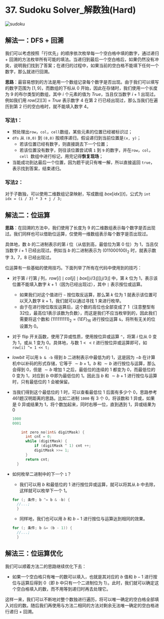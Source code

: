 # 37. Sudoku Solver_解数独(Hard)

![sudoku](https://pic.leetcode-cn.com/2b141392e2a1811d0e8dfdf6279b1352e59fad0b3961908c6ff9412b6a7e7ccf-image.png)

## 解法一：DFS + 回溯

我们可以考虑按照「行优先」的顺序依次枚举每一个空白格中填的数字，通过递归 + 回溯的方法枚举所有可能的填法。当递归到最后一个空白格后，如果仍然没有冲突，说明我们找到了答案；在递归的过程中，如果当前的空白格不能填下任何一个数字，那么就进行回溯。

**思路**：最容易想到的方法是用一个数组记录每个数字是否出现。由于我们可以填写的数字范围为 $[1,9]$，而数组的下标从 $0$ 开始，因此在存储时，我们使用一个长度为 $9$ 的布尔类型的数组，其中 $i$ 个元素的值为 $True$，当且仅当数字 $i+1$ 出现过。例如我们用 $row[2][3]$ = $True$ 表示数字 $4$ 在第 $2$ 行已经出现过，那么当我们在遍历到第 $2$ 行的空白格时，就不能填入数字 $4$。

### 写法1：

- 预处理出`row`，`col`，`cell`数组，某些元素的位置已经被标识过；
- `dfs` 从 `(0,0)` 到 `(8,8)` 按顺序递归，假设递归到当前位置是`(x, y)`；
  - 若该位置已经有数字，则直接跳去下一个位置；
  - 若该位置没有数字，则往该位置尝试填 `1` 到 `9` 的数字，并在`row`，`col`，`cell `数组中进行标记，用完记得**恢复现场**；
- 当能成功到达最后一个位置，因为题干说只有唯一解，所以直接返回 `true`，表示找到答案，结束递归。

### 写法2：

对于子数独，可以使用二维数组记录映射，写成数组 $box[idx][t]$，公式为 `int idx = (i / 3) * 3 + j / 3;`


## 解法二：位运算

**思路**：在回溯的方法中，我们使用了长度为 $9$ 的二维数组表示每个数字是否出现过。我们同样也可以借助位运算，仅使用一维数组表示每个数字是否出现过。

具体地，数 $b$ 的二进制表示的第 $i$ 位（从低到高，最低位为第 $0$ 位）为 $1$，当且仅当数字 $i+1$ 已经出现过。例如当 $b$ 的二进制表示为 $(011000100)_{2}$ 时，就表示数字 $3$，$7$，$8$ 已经出现过。

位运算有一些基础的使用技巧。下面列举了所有在代码中使用到的技巧：

- 对于第 $i$ 行第 $j$ 列，$row[i] \mid  col[j] \mid  box[\left \lfloor i/3 \right \rfloor ][\left \lfloor j/3 \right \rfloor ]$ 中，第 $k$ 位为 $1$，表示该位置不能填入数字 $k + 1$（因为已经出现过），其中 `|` 表示按位或运算。
  - 如果我们对这个值进行 `~` 按位取反运算，那么第 $k$ 位为 $1$ 就表示该位置可以天入数字 $k + 1$，我们就可以通过寻找 $1$ 来进行枚举。
  - 由于在进行按位取反运算后，这个数的高位也全部变成了 $1$（注意整型有32位，最高位1表示该数为负数），而这是我们不应当枚举到的，因此我们需要将这个数和 $(111111111)_{2} = (1EF)_{16}$ 进行按位运算 `&`，将所有无关的位设置为 $0$。

- 对于 flip 开关函数，使用了异或性质，使用按位异或运算 `^`，将第 $i$ 位从 $0$ 变为 $1$，或从 $1$ 变为 $0$。具体地，与数 $1 << t$ 进行按位异或运算即可，如 `row[i] ^= 1 << t;`

- $lowbit$ 可以用 `b & -b` 得到 $b$ 二进制表示中最低为的 $1$，这是因为 $-b$ 在计算机中以补码的形式存储，它等于 $\sim b + 1$。$b$ 和 $\sim b$ 进行按位与运算，那么会得到 $0$，但是 $\sim b$ 增加 $1$ 之后，最低位的连续的 $1$ 都变为 $0$，而最低位的 $0$ 变为 $1$，对应到 $b$ 中即为最低位的 $1$。因此当 $b$ 和 $\sim b + 1$ 进行按位与运算时，只有最低位的 $1$ 会被保留。 

- 当我们得到这个最低位的 $1$ 时，可以查看最低位 $1$ 后面有多少个 $0$，思路参考 461题汉明距离的思路。比如二进制 `1000` 有 3 个 $0$，将该数和 $1$ 异或，如果是 $0$ 异或结果为 $1$，将个数加起来，同时右移一位，直到遇到 $1$，异或结果为 $0$
  ```cpp
  1000
  0001
  ```

  ```cpp
      int zero_no(int& digitMask) {
        int cnt = 0;
        while (digitMask) {
            if (digitMask ^ 1) cnt ++;
            digitMask >>= 1;
        }
        return cnt;
    }
  ```

- 如何枚举二进制中的下一个 `1`？

  - 我们可以用 $b$ 和最低位的 $1$ 进行按位异或运算，就可以将其从 $b$ 中去除，这样就可以枚举下一个 $1$。
  ```cpp
  for (; 条件; b ^= b & -b) {
    //...;
    }
  ```

  - 同样地，我们也可以用 $b$ 和 $b−1$ 进行按位与运算达到相同的效果。
  ```cpp
  for (; 条件; b &= (b - 1)) {
    //...;
    }
  ```

## 解法三：位运算优化

我们可以顺着方法二的思路继续优化下去：

- 如果一个空白格只有唯一的数可以填入，也就是其对应的 $b$ 值和 $b-1$ 进行按位与运算后得到 $0$（即 $b$ 中只有一个二进制位为 $1$）。此时，我们就可以确定这个空白格填入的数，而不用等到递归时再去处理它。

这样一来，我们可以不断地对整个数独进行遍历，将可以唯一确定的空白格全部填入对应的数。随后我们再使用与方法二相同的方法对剩余无法唯一确定的空白格进行递归 + 回溯。
